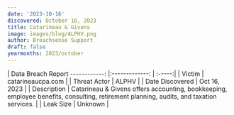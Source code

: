 ```yaml
---
date: '2023-10-16'
discovered: October 16, 2023
title: Catarineau & Givens
image: images/blog/ALPHV.png
author: Breachsense Support
draft: false
yearmonths: 2023/october
---
```



| Data Breach Report
------------:     |:-------------:    | :-----:|
| Victim      | catarineaucpa.com      | 
| Threat Actor      | ALPHV      | 
| Date Discovered      | Oct 16, 2023      | 
| Description      | Catarineau & Givens offers accounting, bookkeeping, employee benefits, consulting, retirement planning, audits, and taxation services.      | 
| Leak Size      | Unknown      | 

